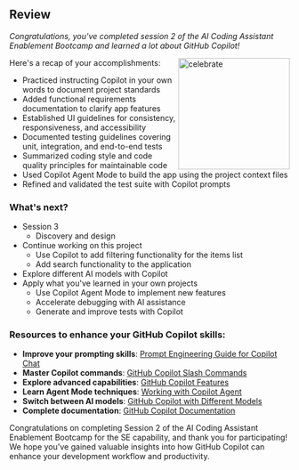 ## Review

_Congratulations, you've completed session 2 of the AI Coding Assistant Enablement Bootcamp and learned a lot about GitHub Copilot!_

<img src="https://octodex.github.com/images/jetpacktocat.png" alt=celebrate width=200 align=right>


Here's a recap of your accomplishments:

- Practiced instructing Copilot in your own words to document project standards
- Added functional requirements documentation to clarify app features
- Established UI guidelines for consistency, responsiveness, and accessibility
- Documented testing guidelines covering unit, integration, and end-to-end tests
- Summarized coding style and code quality principles for maintainable code
- Used Copilot Agent Mode to build the app using the project context files
- Refined and validated the test suite with Copilot prompts


### What's next?

- Session 3
  - Discovery and design
- Continue working on this project
  - Use Copilot to add filtering functionality for the items list
  - Add search functionality to the application
- Explore different AI models with Copilot
- Apply what you've learned in your own projects
  - Use Copilot Agent Mode to implement new features
  - Accelerate debugging with AI assistance
  - Generate and improve tests with Copilot

### Resources to enhance your GitHub Copilot skills:

- **Improve your prompting skills**: [Prompt Engineering Guide for Copilot Chat](https://docs.github.com/en/copilot/using-github-copilot/copilot-chat/prompt-engineering-for-copilot-chat)
- **Master Copilot commands**: [GitHub Copilot Slash Commands](https://docs.github.com/en/copilot/using-github-copilot/copilot-chat/github-copilot-chat-cheat-sheet?tool=vscode)
- **Explore advanced capabilities**: [GitHub Copilot Features](https://docs.github.com/en/copilot/about-github-copilot/github-copilot-features)
- **Learn Agent Mode techniques**: [Working with Copilot Agent](https://docs.github.com/en/copilot/using-github-copilot/copilot-agent/working-with-agent)
- **Switch between AI models**: [GitHub Copilot with Different Models](https://docs.github.com/en/copilot/using-github-copilot/copilot-chat/using-github-copilot-chat#selecting-a-different-model)
- **Complete documentation**: [GitHub Copilot Documentation](https://docs.github.com/en/copilot)

Congratulations on completing Session 2 of the AI Coding Assistant Enablement Bootcamp for the SE capability, and thank you for participating! We hope you've gained valuable insights into how GitHub Copilot can enhance your development workflow and productivity.